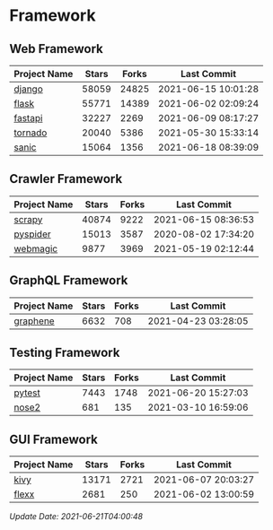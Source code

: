 # Framework

## Web Framework
| Project Name | Stars | Forks | Last Commit |
| ------------ | ----- | ----- | ----------- |
| [django](https://github.com/django/django) | 58059 | 24825 | 2021-06-15 10:01:28 |
| [flask](https://github.com/pallets/flask) | 55771 | 14389 | 2021-06-02 02:09:24 |
| [fastapi](https://github.com/tiangolo/fastapi) | 32227 | 2269 | 2021-06-09 08:17:27 |
| [tornado](https://github.com/tornadoweb/tornado) | 20040 | 5386 | 2021-05-30 15:33:14 |
| [sanic](https://github.com/sanic-org/sanic) | 15064 | 1356 | 2021-06-18 08:39:09 |

## Crawler Framework
| Project Name | Stars | Forks | Last Commit |
| ------------ | ----- | ----- | ----------- |
| [scrapy](https://github.com/scrapy/scrapy) | 40874 | 9222 | 2021-06-15 08:36:53 |
| [pyspider](https://github.com/binux/pyspider) | 15013 | 3587 | 2020-08-02 17:34:20 |
| [webmagic](https://github.com/code4craft/webmagic) | 9877 | 3969 | 2021-05-19 02:12:44 |

## GraphQL Framework
| Project Name | Stars | Forks | Last Commit |
| ------------ | ----- | ----- | ----------- |
| [graphene](https://github.com/graphql-python/graphene) | 6632 | 708 | 2021-04-23 03:28:05 |

## Testing Framework
| Project Name | Stars | Forks | Last Commit |
| ------------ | ----- | ----- | ----------- |
| [pytest](https://github.com/pytest-dev/pytest) | 7443 | 1748 | 2021-06-20 15:27:03 |
| [nose2](https://github.com/nose-devs/nose2) | 681 | 135 | 2021-03-10 16:59:06 |

## GUI Framework
| Project Name | Stars | Forks | Last Commit |
| ------------ | ----- | ----- | ----------- |
| [kivy](https://github.com/kivy/kivy) | 13171 | 2721 | 2021-06-07 20:03:27 |
| [flexx](https://github.com/flexxui/flexx) | 2681 | 250 | 2021-06-02 13:00:59 |

*Update Date: 2021-06-21T04:00:48*